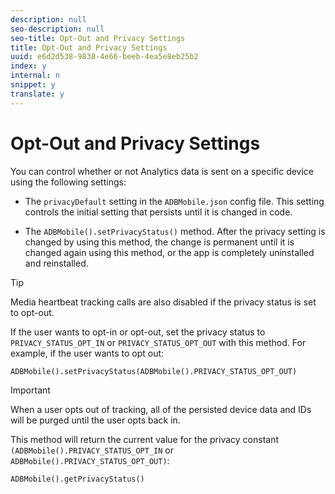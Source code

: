 ```yaml
---
description: null
seo-description: null
seo-title: Opt-Out and Privacy Settings
title: Opt-Out and Privacy Settings
uuid: e6d2d538-9838-4e66-beeb-4ea5e8eb25b2
index: y
internal: n
snippet: y
translate: y
---
```


# Opt-Out and Privacy Settings

You can control whether or not Analytics data is sent on a specific device using the following settings: 
* The `privacyDefault` setting in the `ADBMobile.json` config file. This setting controls the initial setting that persists until it is changed in code.

* The `ADBMobile().setPrivacyStatus()` method. After the privacy setting is changed by using this method, the change is permanent until it is changed again using this method, or the app is completely uninstalled and reinstalled.



>[!TIP]
>
>Media heartbeat tracking calls are also disabled if the privacy status is set to opt-out.

If the user wants to opt-in or opt-out, set the privacy status to `PRIVACY_STATUS_OPT_IN` or `PRIVACY_STATUS_OPT_OUT` with this method. For example, if the user wants to opt out: 
```
ADBMobile().setPrivacyStatus(ADBMobile().PRIVACY_STATUS_OPT_OUT)
```


>[!IMPORTANT]
>
>When a user opts out of tracking, all of the persisted device data and IDs will be purged until the user opts back in.


This method will return the current value for the privacy constant `(ADBMobile().PRIVACY_STATUS_OPT_IN` or `ADBMobile().PRIVACY_STATUS_OPT_OUT)`: 

```
ADBMobile().getPrivacyStatus()
```

